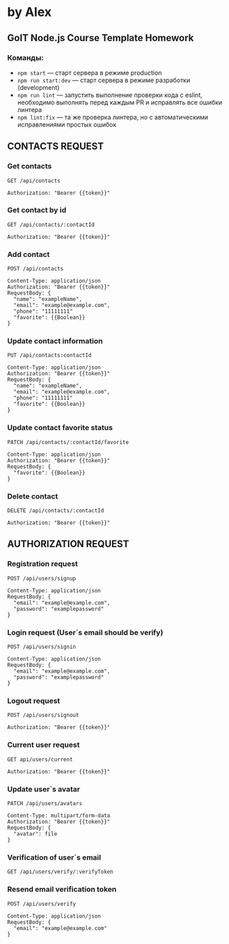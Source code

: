 # by Alex

## GoIT Node.js Course Template Homework

### Команды:

- `npm start` &mdash; старт сервера в режиме production
- `npm run start:dev` &mdash; старт сервера в режиме разработки (development)
- `npm run lint` &mdash; запустить выполнение проверки кода с eslint, необходимо выполнять перед каждым PR и исправлять все ошибки линтера
- `npm lint:fix` &mdash; та же проверка линтера, но с автоматическими исправлениями простых ошибок

## CONTACTS REQUEST

### Get contacts

```
GET /api/contacts

Authorization: "Bearer {{token}}"
```

### Get contact by id

```
GET /api/contacts/:contactId

Authorization: "Bearer {{token}}"
```

### Add contact

```
POST /api/contacts

Content-Type: application/json
Authorization: "Bearer {{token}}"
RequestBody: {
  "name": "exampleName",
  "email": "example@example.com",
  "phone": "11111111"
  "favorite": {{Boolean}}
}
```

### Update contact information

```
PUT /api/contacts:contactId

Content-Type: application/json
Authorization: "Bearer {{token}}"
RequestBody: {
  "name": "exampleName",
  "email": "example@example.com",
  "phone": "11111111"
  "favorite": {{Boolean}}
}
```

### Update contact favorite status

```
PATCH /api/contacts/:contactId/favorite

Content-Type: application/json
Authorization: "Bearer {{token}}"
RequestBody: {
  "favorite": {{Boolean}}
}
```

### Delete contact

```
DELETE /api/contacts/:contactId

Authorization: "Bearer {{token}}"
```

## AUTHORIZATION REQUEST

### Registration request

```
POST /api/users/signup

Content-Type: application/json
RequestBody: {
  "email": "example@example.com",
  "password": "examplepassword"
}
```

### Login request (User`s email should be verify)

```
POST /api/users/signin

Content-Type: application/json
RequestBody: {
  "email": "example@example.com",
  "password": "examplepassword"
}
```

### Logout request

```
POST /api/users/signout

Authorization: "Bearer {{token}}"
```

### Current user request

```
GET api/users/current

Authorization: "Bearer {{token}}"
```

### Update user`s avatar

```
PATCH /api/users/avatars

Content-Type: multipart/form-data
Authorization: "Bearer {{token}}"
RequestBody: {
  "avatar": file
}
```

### Verification of user`s email

```
GET /api/users/verify/:verifyToken
```

### Resend email verification token

```
POST /api/users/verify

Content-Type: application/json
RequestBody: {
  "email": "example@example.com"
}
```
